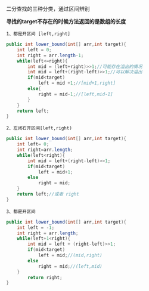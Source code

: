 二分查找的三种分类，通过区间辨别

**寻找的target不存在的时候方法返回的是数组的长度**

	1、都是开区间 [left,right]
```java
public int lower_bound(int[] arr,int target){
	int left = 0;
	int right = arr.length-1;
	while(left<=right){
		int mid = (left+right)>>1;//可能存在溢出的情况
		int mid = left+(right-left)>>1;//可以解决溢出
		if(mid<target)
			left = mid +1;//[mid+1,right]
		else{
			right = mid-1;//[left,mid-1]
		}
	}
	return left;
}
```
	2、左闭右开区间[left,right)
```java
public int lower_bound(int[] arr,int target){
	int left= 0;
	int right=arr.length;
	while(left<right){
		int mid = left+(right-left)>>1;
		if(mid<target)
			left = mid+1;
		else
			right = mid;
	}
	return left;//或者 right
}
```
	3、都是开区间
```java
public int lower_bound(int[] arr,int target){
	int left = -1;
	int right = arr.length;
	while(left+1<right){
		int mid = left + (right-left)>>1;
		if(mid<target)
			left = mid;//(mid,right)
		else
			right = mid;//(left,mid)
	}
		return right;
}
```
